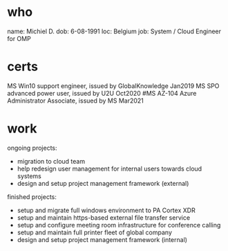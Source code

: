 # who
name: Michiel D.
dob: 6-08-1991
loc: Belgium
job: System / Cloud Engineer for OMP

# certs
MS Win10 support engineer, issued by GlobalKnowledge Jan2019
MS SPO advanced power user, issued by U2U Oct2020
#MS AZ-104 Azure Administrator Associate, issued by MS Mar2021

# work
ongoing projects:
- migration to cloud team
- help redesign user management for internal users towards cloud systems
- design and setup project management framework (external)

finished projects:
- setup and migrate full windows environment to PA Cortex XDR
- setup and maintain https-based external file transfer service
- setup and configure meeting room infrastructure for conference calling
- setup and maintain full printer fleet of global company
- design and setup project management framework (internal)
